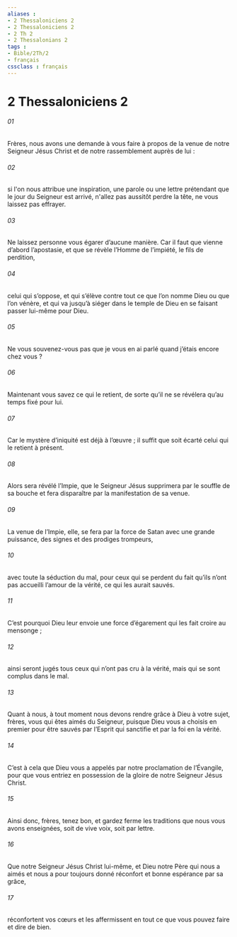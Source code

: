 ```yaml
---
aliases : 
- 2 Thessaloniciens 2
- 2 Thessaloniciens 2
- 2 Th 2
- 2 Thessalonians 2
tags : 
- Bible/2Th/2
- français
cssclass : français
---
```


# 2 Thessaloniciens 2

###### 01
Frères, nous avons une demande à vous faire à propos de la venue de notre Seigneur Jésus Christ et de notre rassemblement auprès de lui :
###### 02
si l'on nous attribue une inspiration, une parole ou une lettre prétendant que le jour du Seigneur est arrivé, n'allez pas aussitôt perdre la tête, ne vous laissez pas effrayer.
###### 03
Ne laissez personne vous égarer d’aucune manière. Car il faut que vienne d’abord l’apostasie, et que se révèle l’Homme de l’impiété, le fils de perdition,
###### 04
celui qui s’oppose, et qui s’élève contre tout ce que l’on nomme Dieu ou que l’on vénère, et qui va jusqu’à siéger dans le temple de Dieu en se faisant passer lui-même pour Dieu.
###### 05
Ne vous souvenez-vous pas que je vous en ai parlé quand j’étais encore chez vous ?
###### 06
Maintenant vous savez ce qui le retient, de sorte qu’il ne se révélera qu’au temps fixé pour lui.
###### 07
Car le mystère d’iniquité est déjà à l’œuvre ; il suffit que soit écarté celui qui le retient à présent.
###### 08
Alors sera révélé l’Impie, que le Seigneur Jésus supprimera par le souffle de sa bouche et fera disparaître par la manifestation de sa venue.
###### 09
La venue de l’Impie, elle, se fera par la force de Satan avec une grande puissance, des signes et des prodiges trompeurs,
###### 10
avec toute la séduction du mal, pour ceux qui se perdent du fait qu’ils n’ont pas accueilli l’amour de la vérité, ce qui les aurait sauvés.
###### 11
C’est pourquoi Dieu leur envoie une force d’égarement qui les fait croire au mensonge ;
###### 12
ainsi seront jugés tous ceux qui n’ont pas cru à la vérité, mais qui se sont complus dans le mal.
###### 13
Quant à nous, à tout moment nous devons rendre grâce à Dieu à votre sujet, frères, vous qui êtes aimés du Seigneur, puisque Dieu vous a choisis en premier pour être sauvés par l’Esprit qui sanctifie et par la foi en la vérité.
###### 14
C’est à cela que Dieu vous a appelés par notre proclamation de l’Évangile, pour que vous entriez en possession de la gloire de notre Seigneur Jésus Christ.
###### 15
Ainsi donc, frères, tenez bon, et gardez ferme les traditions que nous vous avons enseignées, soit de vive voix, soit par lettre.
###### 16
Que notre Seigneur Jésus Christ lui-même, et Dieu notre Père qui nous a aimés et nous a pour toujours donné réconfort et bonne espérance par sa grâce,
###### 17
réconfortent vos cœurs et les affermissent en tout ce que vous pouvez faire et dire de bien.
